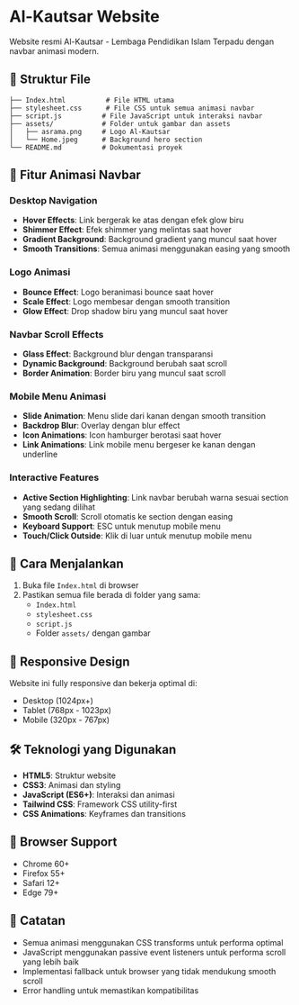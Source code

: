 # Al-Kautsar Website

Website resmi Al-Kautsar - Lembaga Pendidikan Islam Terpadu dengan navbar animasi modern.

## 📁 Struktur File

```
├── Index.html          # File HTML utama
├── stylesheet.css      # File CSS untuk semua animasi navbar
├── script.js          # File JavaScript untuk interaksi navbar
├── assets/            # Folder untuk gambar dan assets
│   ├── asrama.png     # Logo Al-Kautsar
│   └── Home.jpeg      # Background hero section
└── README.md          # Dokumentasi proyek
```

## 🎨 Fitur Animasi Navbar

### Desktop Navigation
- **Hover Effects**: Link bergerak ke atas dengan efek glow biru
- **Shimmer Effect**: Efek shimmer yang melintas saat hover
- **Gradient Background**: Background gradient yang muncul saat hover
- **Smooth Transitions**: Semua animasi menggunakan easing yang smooth

### Logo Animasi
- **Bounce Effect**: Logo beranimasi bounce saat hover
- **Scale Effect**: Logo membesar dengan smooth transition
- **Glow Effect**: Drop shadow biru yang muncul saat hover

### Navbar Scroll Effects
- **Glass Effect**: Background blur dengan transparansi
- **Dynamic Background**: Background berubah saat scroll
- **Border Animation**: Border biru yang muncul saat scroll

### Mobile Menu Animasi
- **Slide Animation**: Menu slide dari kanan dengan smooth transition
- **Backdrop Blur**: Overlay dengan blur effect
- **Icon Animations**: Icon hamburger berotasi saat hover
- **Link Animations**: Link mobile menu bergeser ke kanan dengan underline

### Interactive Features
- **Active Section Highlighting**: Link navbar berubah warna sesuai section yang sedang dilihat
- **Smooth Scroll**: Scroll otomatis ke section dengan easing
- **Keyboard Support**: ESC untuk menutup mobile menu
- **Touch/Click Outside**: Klik di luar untuk menutup mobile menu

## 🚀 Cara Menjalankan

1. Buka file `Index.html` di browser
2. Pastikan semua file berada di folder yang sama:
   - `Index.html`
   - `stylesheet.css`
   - `script.js`
   - Folder `assets/` dengan gambar

## 📱 Responsive Design

Website ini fully responsive dan bekerja optimal di:
- Desktop (1024px+)
- Tablet (768px - 1023px)
- Mobile (320px - 767px)

## 🛠️ Teknologi yang Digunakan

- **HTML5**: Struktur website
- **CSS3**: Animasi dan styling
- **JavaScript (ES6+)**: Interaksi dan animasi
- **Tailwind CSS**: Framework CSS utility-first
- **CSS Animations**: Keyframes dan transitions

## 🎯 Browser Support

- Chrome 60+
- Firefox 55+
- Safari 12+
- Edge 79+

## 📝 Catatan

- Semua animasi menggunakan CSS transforms untuk performa optimal
- JavaScript menggunakan passive event listeners untuk performa scroll yang lebih baik
- Implementasi fallback untuk browser yang tidak mendukung smooth scroll
- Error handling untuk memastikan kompatibilitas
